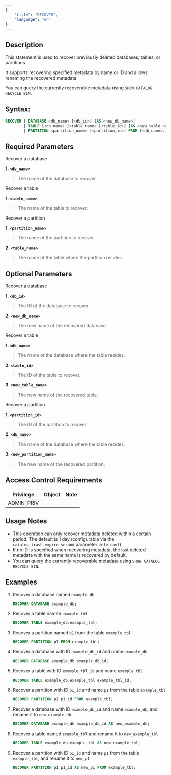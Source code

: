 ```yaml
---
{
    "title": "RECOVER",
    "language": "en"
}
---
```


<!--
Licensed to the Apache Software Foundation (ASF) under one
or more contributor license agreements.  See the NOTICE file
distributed with this work for additional information
regarding copyright ownership.  The ASF licenses this file
to you under the Apache License, Version 2.0 (the
"License"); you may not use this file except in compliance
with the License.  You may obtain a copy of the License at

  http://www.apache.org/licenses/LICENSE-2.0

Unless required by applicable law or agreed to in writing,
software distributed under the License is distributed on an
"AS IS" BASIS, WITHOUT WARRANTIES OR CONDITIONS OF ANY
KIND, either express or implied.  See the License for the
specific language governing permissions and limitations
under the License.
-->

## Description

This statement is used to recover previously deleted databases, tables, or partitions.

It supports recovering specified metadata by name or ID and allows renaming the recovered metadata.

You can query the currently recoverable metadata using `SHOW CATALOG RECYCLE BIN`.

## Syntax:

```sql
RECOVER { DATABASE <db_name> [<db_id>] [AS <new_db_name>] 
        | TABLE [<db_name>.]<table_name> [<table_id>] [AS <new_table_name>] 
        | PARTITION <partition_name> [<partition_id>] FROM [<db_name>.]<table_name> [AS <new_partition_name>] }
```

## Required Parameters

Recover a database

**1. `<db_name>`**
> The name of the database to recover.

Recover a table

**1. `<table_name>`**
> The name of the table to recover.

Recover a partition

**1. `<partition_name>`**
> The name of the partition to recover.

**2. `<table_name>`**
> The name of the table where the partition resides.

## Optional Parameters

Recover a database

**1. `<db_id>`**
> The ID of the database to recover.

**2. `<new_db_name>`**
> The new name of the recovered database.

Recover a table

**1. `<db_name>`**
> The name of the database where the table resides.

**2. `<table_id>`**
> The ID of the table to recover.

**3. `<new_table_name>`**
> The new name of the recovered table.

Recover a partition

**1. `<partition_id>`**
> The ID of the partition to recover.

**2. `<db_name>`**
> The name of the database where the table resides.

**3. `<new_partition_name>`**
> The new name of the recovered partition.

## Access Control Requirements

| Privilege   | Object | Note |
|-------------|--------|------|
| ADMIN_PRIV  |        |      |

## Usage Notes

- This operation can only recover metadata deleted within a certain period. The default is 1 day (configurable via the `catalog_trash_expire_second` parameter in `fe.conf`).
- If no ID is specified when recovering metadata, the last deleted metadata with the same name is recovered by default.
- You can query the currently recoverable metadata using `SHOW CATALOG RECYCLE BIN`.

## Examples

1. Recover a database named `example_db`

    ```sql
    RECOVER DATABASE example_db;
    ```

2. Recover a table named `example_tbl`

    ```sql
    RECOVER TABLE example_db.example_tbl;
    ```

3. Recover a partition named `p1` from the table `example_tbl`

    ```sql
    RECOVER PARTITION p1 FROM example_tbl;
    ```

4. Recover a database with ID `example_db_id` and name `example_db`

    ```sql
    RECOVER DATABASE example_db example_db_id;
    ```

5. Recover a table with ID `example_tbl_id` and name `example_tbl`

    ```sql
    RECOVER TABLE example_db.example_tbl example_tbl_id;
    ```

6. Recover a partition with ID `p1_id` and name `p1` from the table `example_tbl`

    ```sql
    RECOVER PARTITION p1 p1_id FROM example_tbl;
    ```

7. Recover a database with ID `example_db_id` and name `example_db`, and rename it to `new_example_db`

    ```sql
    RECOVER DATABASE example_db example_db_id AS new_example_db;
    ```

8. Recover a table named `example_tbl` and rename it to `new_example_tbl`

    ```sql
    RECOVER TABLE example_db.example_tbl AS new_example_tbl;
    ```

9. Recover a partition with ID `p1_id` and name `p1` from the table `example_tbl`, and rename it to `new_p1`

    ```sql
    RECOVER PARTITION p1 p1_id AS new_p1 FROM example_tbl;
    ```